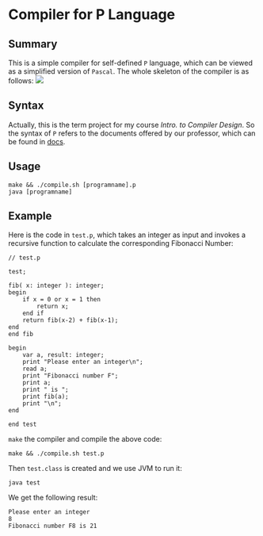 # Compiler for P Language

## Summary

This is a simple compiler for self-defined `P` language, which can be viewed as a simplified version of `Pascal`. The whole skeleton of the compiler is as follows: 
![](https://github.com/controny/compiler-for-P/docs/skeleton.png)

## Syntax

Actually, this is the term project for my course *Intro. to Compiler Design*. So the syntax of `P` refers to the documents offered by our professor, which can be found in [docs](https://github.com/controny/compiler-for-P/docs).

## Usage

```
make && ./compile.sh [programname].p
java [programname]
```

## Example

Here is the code in `test.p`, which takes an integer as input and invokes a recursive function to calculate the corresponding Fibonacci Number:
```
// test.p

test;

fib( x: integer ): integer;
begin
	if x = 0 or x = 1 then
		return x;
	end if
	return fib(x-2) + fib(x-1);
end
end fib

begin
	var a, result: integer;
	print "Please enter an integer\n";
	read a;
	print "Fibonacci number F";
	print a;
	print " is ";
	print fib(a);
	print "\n";
end

end test
```
`make` the compiler and compile the above code:
```
make && ./compile.sh test.p
```
Then `test.class` is created and we use JVM to run it:
```
java test
```
We get the following result:
```shell
Please enter an integer
8
Fibonacci number F8 is 21

```